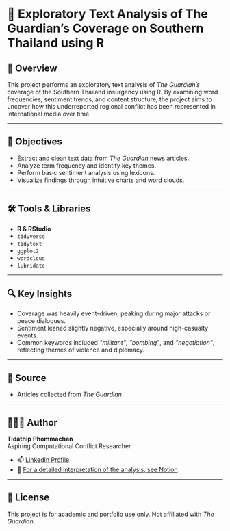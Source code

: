 # 📘 Exploratory Text Analysis of The Guardian’s Coverage on Southern Thailand using R

## 🧠 Overview
This project performs an exploratory text analysis of *The Guardian’s* coverage of the Southern Thailand insurgency using R. By examining word frequencies, sentiment trends, and content structure, the project aims to uncover how this underreported regional conflict has been represented in international media over time.

---

## 🎯 Objectives
- Extract and clean text data from *The Guardian* news articles.
- Analyze term frequency and identify key themes.
- Perform basic sentiment analysis using lexicons.
- Visualize findings through intuitive charts and word clouds.

---

## 🛠️ Tools & Libraries
- **R & RStudio**
- `tidyverse`
- `tidytext`
- `ggplot2`
- `wordcloud`
- `lubridate`

---

## 🔍 Key Insights
- Coverage was heavily event-driven, peaking during major attacks or peace dialogues.
- Sentiment leaned slightly negative, especially around high-casualty events.
- Common keywords included _"militant"_, _"bombing"_, and _"negotiation"_, reflecting themes of violence and diplomacy.

---

## 📰 Source
- Articles collected from *The Guardian*

---

## 👩🏻‍💻 Author
**Tidathip Phommachan**  
Aspiring Computational Conflict Researcher  
- 📫 [LinkedIn Profile](https://www.linkedin.com/in/tidathip-phommachan-4653a1335/)
- 📝 [For a detailed interpretation of the analysis, see Notion](https://brass-lemon-14c.notion.site/R-Exploratory-Text-Analysis-of-The-Guardian-s-Coverage-on-Southern-Thailand-13e13ab00fbe81a1adcaf5e8dfacc0d1)

---

## 📌 License
This project is for academic and portfolio use only. Not affiliated with *The Guardian*.
